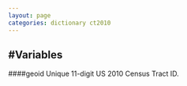 ```yaml
---
layout: page
categories: dictionary ct2010
---
```


#Variables
---

####geoid
Unique 11-digit US 2010 Census Tract ID.

	 
